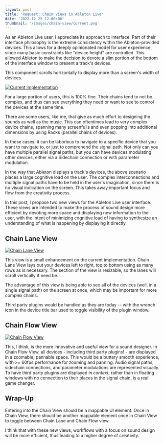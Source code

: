 ```yaml
---
layout: post
title: 'Request: Chain Views in Ableton Live'
date: '2022-12-25 12:00:00'
thumbnail: '/images/chain-view/current.png'
---
```


As an Ableton Live user, I appreciate its approach to interface. Part of their interface philosophy is the extreme consistency within the Ableton-provided devices. This allows for a deeply opinionated model for user experience, since many basic constraints like "device height" are controlled. This allowed Ableton to make the decision to devote a slim portion of the bottom of the interface window to present a track's devices.

This component scrolls horizontally to display more than a screen's width of devices.

[![Current Implementation](/images/chain-view/current.png 'Current Implementation')](/images/chain-view/current.png)

For a large portion of users, this is 100% fine. Their chains tend to not be complex, and thus can see everything they need or want to see to control the devices at the same time.

There are some users, like me, that give as much effort to designing the sounds as well as the music. This can oftentimes lead to very complex device chains, spanning many screenfulls and even popping into additional dimensions by using Racks (parallel chains of devices).

In these cases, it can be laborious to navigate to a specific device that you want to navigate to, or just to comprehend the signal path. Not only can you have multiple parallel signal paths, but you can have devices modulating other devices, either via a Sidechain connection or with parameter modulation.

In the way that Ableton displays a track's devices, the above scenario places a large cognitive load on the user. The complex interconnections and multiple signal paths have to be held in the user's imagination, since there is no visual indication on the screen. This takes away important focus and flow from the creativity process.

In this post, I propose two new views for the Ableton Live user interface. These views are intended to make the process of sound design more efficient by devoting more space and displaying new information to the user, with the intent of minimizing cognitive load of having to synthesize an understanding of what is happening by displaying it directly.

## Chain Lane View

[![Chain Lane View](/images/chain-view/chain-lane.jpg 'Chain Lane View')](/images/chain-view/chain-lane.jpg)

This view is a small enhancement on the current implementation. Chain Lane View lays out your devices left to right, top to bottom using as many rows as is necessary. The section of the view is resizable, so the lanes will scroll vertically if need be.

The advantage of this view is being able to see all of the devices (well, in a single signal path) on the screen at once, which may be important for more complex chains.

Third party plugins would be handled as they are today -- with the wrench icon in the device title bar used to toggle visibility of the plugin window.

## Chain Flow View

[![Chain Flow View](/images/chain-view/chain-flow.jpg 'Chain Flow View')](/images/chain-view/chain-flow.jpg)

This, I think, is the more innovative and useful view for a sound designer. In Chain Flow View, all devices - including third party plugins! - are displayed in a zoomable, pannable space. This would be a buttery smooth experience, with >= 60fps performance for zooming and panning. Audio signal paths, sidechain connections, and parameter modulations are represented visually. To have third party plugins are displayed _in context_, rather than in floating windows with no connection to their places in the signal chain, is a real game changer.

## Wrap-Up

Entering into the Chain View should be a mappable UI element. Once in Chain View, there should be another mappable element once in Chain View to toggle between Chain Lane and Chain Flow view.

I think that with these new views, workflows with a focus on sound design will be more efficient, thus leading to a higher degree of creativity.
